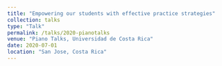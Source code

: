 ```yaml
---
title: "Empowering our students with effective practice strategies"
collection: talks
type: "Talk"
permalink: /talks/2020-pianotalks
venue: "Piano Talks, Universidad de Costa Rica"
date: 2020-07-01
location: "San Jose, Costa Rica"
---
```



